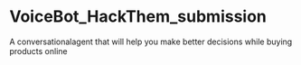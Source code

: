 # VoiceBot_HackThem_submission
A conversationalagent that will help you make better decisions while buying products online
